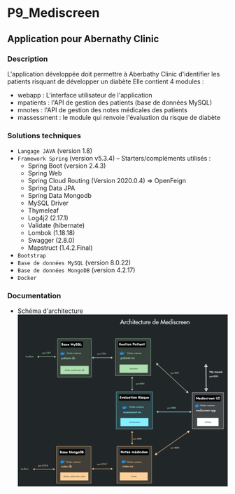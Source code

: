 # P9_Mediscreen
## Application pour Abernathy Clinic
### Description

L'application développée doit permettre à Aberbathy Clinic d'identifier les patients risquant de développer un diabète
Elle contient 4 modules :
-   webapp : L'interface utilisateur de l'application
-   mpatients : l'API de gestion des patients (base de données MySQL)
-   mnotes : l'API de gestion des notes médicales des patients
-   massessment : le module qui renvoie l'évaluation du risque de diabète

### Solutions techniques
-   `Langage JAVA` (version 1.8)
-   `Framework Spring` (version v5.3.4) – Starters/compléments utilisés  :
    *   Spring Boot (version 2.4.3)
    *   Spring Web
    *   Spring Cloud Routing (Version 2020.0.4) => OpenFeign
    *   Spring Data JPA
    *   Spring Data Mongodb
    *   MySQL Driver
    *   Thymeleaf
    *   Log4j2 (2.17.1)
    *   Validate (hibernate)
    *   Lombok (1.18.18)
    *   Swagger (2.8.0)
    *   Mapstruct (1.4.2.Final)
-   `Bootstrap`
-   `Base de données MySQL` (version 8.0.22)
-   `Base de données MongoDB` (version 4.2.17)
-   `Docker`

### Documentation
-   Schéma d'architecture
![Schéma d'architecture](https://github.com/Lthiellaud/P9_Mediscreen/blob/develop/Architecture_Mediscreen.png)
